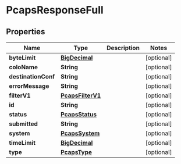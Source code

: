 # PcapsResponseFull

## Properties
Name | Type | Description | Notes
------------ | ------------- | ------------- | -------------
**byteLimit** | [**BigDecimal**](BigDecimal.md) |  |  [optional]
**coloName** | **String** |  |  [optional]
**destinationConf** | **String** |  |  [optional]
**errorMessage** | **String** |  |  [optional]
**filterV1** | [**PcapsFilterV1**](PcapsFilterV1.md) |  |  [optional]
**id** | **String** |  |  [optional]
**status** | [**PcapsStatus**](PcapsStatus.md) |  |  [optional]
**submitted** | **String** |  |  [optional]
**system** | [**PcapsSystem**](PcapsSystem.md) |  |  [optional]
**timeLimit** | [**BigDecimal**](BigDecimal.md) |  |  [optional]
**type** | [**PcapsType**](PcapsType.md) |  |  [optional]
